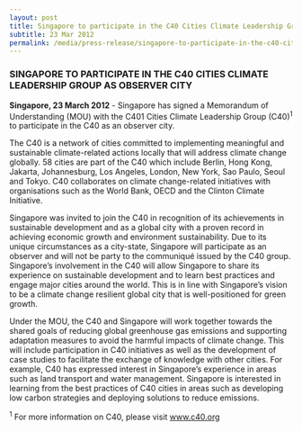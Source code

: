 ```yaml
---
layout: post
title: Singapore to participate in the C40 Cities Climate Leadership Group as Observer City
subtitle: 23 Mar 2012
permalink: /media/press-release/singapore-to-participate-in-the-c40-cities-climate-leadership-group-as-observer-city
---
```


### SINGAPORE TO PARTICIPATE IN THE C40 CITIES CLIMATE LEADERSHIP GROUP AS OBSERVER CITY

**Singapore, 23 March 2012** - Singapore has signed a Memorandum of Understanding (MOU) with the C401 Cities Climate Leadership Group (C40)<sup>1</sup> to participate in the C40 as an observer city.

The C40 is a network of cities committed to implementing meaningful and sustainable climate-related actions locally that will address climate change globally. 58 cities are part of the C40 which include Berlin, Hong Kong, Jakarta, Johannesburg, Los Angeles, London, New York, Sao Paulo, Seoul and Tokyo. C40 collaborates on climate change-related initiatives with organisations such as the World Bank, OECD and the Clinton Climate Initiative.

Singapore was invited to join the C40 in recognition of its achievements in sustainable development and as a global city with a proven record in achieving economic growth and environment sustainability. Due to its unique circumstances as a city-state, Singapore will participate as an observer and will not be party to the communiqué issued by the C40 group. Singapore’s involvement in the C40 will allow Singapore to share its experience on sustainable development and to learn best practices and engage major cities around the world. This is in line with Singapore’s vision to be a climate change resilient global city that is well-positioned for green growth.

Under the MOU, the C40 and Singapore will work together towards the shared goals of reducing global greenhouse gas emissions and supporting adaptation measures to avoid the harmful impacts of climate change. This will include participation in C40 initiatives as well as the development of case studies to facilitate the exchange of knowledge with other cities. For example, C40 has expressed interest in Singapore’s experience in areas such as land transport and water management. Singapore is interested in learning from the best practices of C40 cities in areas such as developing low carbon strategies and deploying solutions to reduce emissions.

<sup>1</sup> For more information on C40, please visit [<a href="https://www.c40.org/" target="_blank">www.c40.org</a>](https://www.c40.org/)